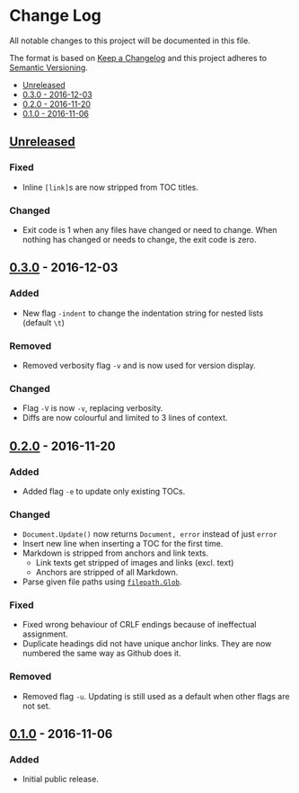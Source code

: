 Change Log
==========

All notable changes to this project will be documented in this file.

The format is based on [Keep a Changelog](http://keepachangelog.com/) and this
project adheres to [Semantic Versioning](http://semver.org/).

- [Unreleased](#unreleased)
- [0.3.0 - 2016-12-03](#030---2016-12-03)
- [0.2.0 - 2016-11-20](#020---2016-11-20)
- [0.1.0 - 2016-11-06](#010---2016-11-06)

<!--
Added      new features.
Changed    changes in existing functionality.
Deprecated once-stable features removed in upcoming releases.
Removed    deprecated features removed in this release.
Fixed      any bug fixes.
Security   invite users to upgrade in case of vulnerabilities.
-->

[Unreleased]
------------

### Fixed
- Inline `[link]`s are now stripped from TOC titles.

### Changed
- Exit code is 1 when any files have changed or need to change. When nothing
  has changed or needs to change, the exit code is zero.


[0.3.0] - 2016-12-03
--------------------

### Added
- New flag `-indent` to change the indentation string for nested lists (default `\t`)

### Removed
- Removed verbosity flag `-v` and is now used for version display.

### Changed
- Flag `-V` is now `-v`, replacing verbosity.
- Diffs are now colourful and limited to 3 lines of context.


[0.2.0] - 2016-11-20
--------------------

### Added
- Added flag `-e` to update only existing TOCs.

### Changed
- `Document.Update()` now returns `Document, error` instead of just `error`
- Insert new line when inserting a TOC for the first time.
- Markdown is stripped from anchors and link texts.
    - Link texts get stripped of images and links (excl. text)
    - Anchors are stripped of all Markdown.
- Parse given file paths using [`filepath.Glob`](https://golang.org/pkg/path/filepath/#Glob).

### Fixed
- Fixed wrong behaviour of CRLF endings because of ineffectual assignment.
- Duplicate headings did not have unique anchor links. They are now numbered
  the same way as Github does it.

### Removed
- Removed flag `-u`. Updating is still used as a default when other flags are
  not set.


[0.1.0] - 2016-11-06
--------------------

### Added
- Initial public release.

[Unreleased]: https://github.com/nochso/tocenize/compare/0.3.0...HEAD
[0.3.0]: https://github.com/nochso/tocenize/compare/0.2.0...0.3.0
[0.2.0]: https://github.com/nochso/tocenize/compare/0.1.0...0.2.0
[0.1.0]: https://github.com/nochso/tocenize/compare/37dbbf6741f917c976cc77cfc84be81ea5d86e7d...0.1.0
